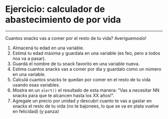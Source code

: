 # Ejercicio: calculador de abastecimiento de por vida
___
Cuantos snacks vas a comer por el resto de tu vida? Averiguemoslo!

1. Almacená tu edad en una variable.
2. Estimá tu edad máxima y guardala en una variable \(es feo, pero a todos nos va a pasar\).
3. Guardá el nombre de tu snack favorito en una variable nueva.
4. Estima cuantos snacks vas a comer por día y guardalo como un número en una variable.
5. Calculá cuantos snacks te quedan por comer en el resto de tu vida usando esas variables.
6. Mostra en un ``alert()`` el resultado de esta manera: "Vas a necesitar NN snacks para que te alcancen hasta los XX años!".
7. Agregale un precio por unidad y descubrí cuanto te vas a gastar en snacks el resto de tu vida \(no te bajonees, lo que se va en plata vuelve en felicidad\) \(y panza\)